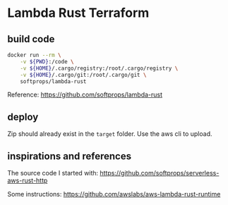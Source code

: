 # Lambda Rust Terraform

## build code

```sh
docker run --rm \
    -v ${PWD}:/code \
    -v ${HOME}/.cargo/registry:/root/.cargo/registry \
    -v ${HOME}/.cargo/git:/root/.cargo/git \
    softprops/lambda-rust
```

Reference: https://github.com/softprops/lambda-rust

## deploy

Zip should already exist in the `target` folder. Use the aws cli to upload.

## inspirations and references

The source code I started with:
https://github.com/softprops/serverless-aws-rust-http

Some instructions:
https://github.com/awslabs/aws-lambda-rust-runtime
